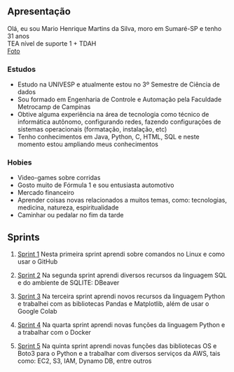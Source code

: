 ## Apresentação

Olá, eu sou Mario Henrique Martins da Silva, moro em Sumaré-SP e tenho 31 anos<br>
TEA nível de suporte 1 + TDAH<br>
[Foto](Sprint01/apresentacao/Foto.png)<br>

### Estudos

- Estudo na UNIVESP e atualmente estou no 3º Semestre de Ciência de dados
- Sou formado em Engenharia de Controle e Automação pela Faculdade Metrocamp de Campinas
- Obtive alguma experiência na área de tecnologia como técnico de informática autônomo, configurando redes, fazendo configurações de sistemas operacionais (formatação, instalação, etc)
- Tenho conhecimentos em Java, Python, C, HTML, SQL e neste momento estou ampliando meus conhecimentos

### Hobies

- Video-games sobre corridas
- Gosto muito de Fórmula 1 e sou entusiasta automotivo
- Mercado financeiro
- Aprender coisas novas relacionados a muitos temas, como: tecnologias, medicina, natureza, espiritualidade
- Caminhar ou pedalar no fim da tarde

## Sprints 

1. [Sprint 1](Sprint01/README.md)
Nesta primeira sprint aprendi sobre comandos no Linux e como usar o GitHub

2. [Sprint 2](Sprint02/README.md)
Na segunda sprint aprendi diversos recursos da linguagem SQL e do ambiente de SQLITE: DBeaver

3. [Sprint 3](Sprint03/README.md)
Na terceira sprint aprendi novos recursos da linguagem Python e trabalhei com as bibliotecas Pandas e Matplotlib, além de usar o Google Colab

4. [Sprint 4](Sprint04/README.md)
Na quarta sprint aprendi novas funções da linguagem Python e a trabalhar com o Docker

5. [Sprint 5](Sprint05/README.md)
Na quinta sprint aprendi novas funções das bibliotecas OS e Boto3 para o Python e a trabalhar com diversos serviços da AWS, tais como: EC2, S3, IAM, Dynamo DB, entre outros